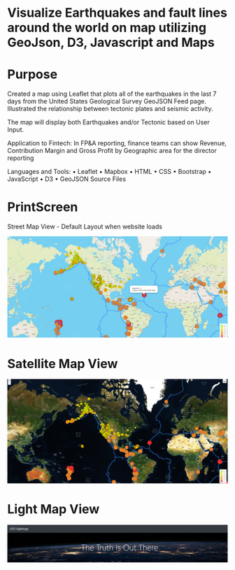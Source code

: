 
# Visualize Earthquakes and fault lines around the world on map utilizing GeoJson, D3, Javascript and Maps

# Purpose
Created a map using Leaflet that plots all of the earthquakes in the last 7 days from the United States Geological Survey GeoJSON Feed page.  Illustrated the relationship between tectonic plates and seismic activity.

The map will display both Earthquakes and/or Tectonic based on User Input.  

Application to Fintech: In FP&A reporting, finance teams can show Revenue, Contribution Margin and Gross Profit by Geographic area for the director reporting

Languages and Tools:
•	Leaflet
•	Mapbox
•	HTML
•	CSS
•	Bootstrap
•	JavaScript
•	D3
•	GeoJSON
Source Files

# PrintScreen

Street Map View - Default Layout when website loads

![alt text](https://github.com/vsanand27/Mapping_Earthquakes/blob/master/Map%20-%20Street%20View.PNG)

# Satellite Map View

![alt text](https://github.com/vsanand27/Mapping_Earthquakes/blob/master/Map%20-%20Satellite%20View.PNG)


# Light Map View

![alt text](https://github.com/vsanand27/UFOs/blob/master/static/images/Truth_is_out_there.PNG)
